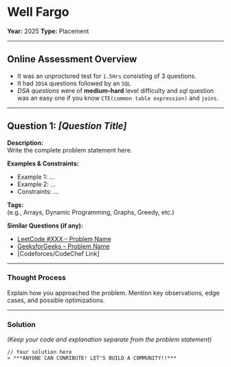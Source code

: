 
# Well Fargo

**Year:** 2025
**Type:** Placement  

---

## Online Assessment Overview  
- It was an unproctored test for `1.5Hrs` consisting of 3 questions.
- It had `2DSA` questions followed by an `SQL`
- *DSA questions* were of **medium-hard** level difficulty and *sql* question was an easy one if you know `CTE(common table expression)` and `joins`.

---

## Question 1: *[Question Title]*  
**Description:**  
Write the complete problem statement here.  

**Examples & Constraints:**  
- Example 1: ...  
- Example 2: ...  
- Constraints: ...  

**Tags:**  
(e.g., Arrays, Dynamic Programming, Graphs, Greedy, etc.) <if possible> 

**Similar Questions (if any):**  
- [LeetCode #XXX – Problem Name](https://leetcode.com/problems/...)  
- [GeeksforGeeks – Problem Name](https://www.geeksforgeeks.org/...)  
- [Codeforces/CodeChef Link]  

---

### Thought Process  
Explain how you approached the problem. Mention key observations, edge cases, and possible optimizations.  

---

### Solution  
*(Keep your code and explanation separate from the problem statement)*  

```language
// Your solution here
> ***ANYONE CAN CONRIBUTE! LET'S BUILD A COMMUNITY!!***
